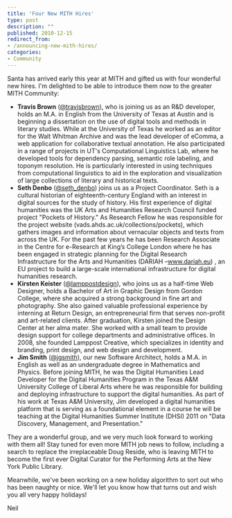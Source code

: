 ```yaml
---
title: 'Four New MITH Hires'
type: post
description: ""
published: 2010-12-15
redirect_from: 
- /announcing-new-mith-hires/
categories:
- Community
---
```

Santa has arrived early this year at MITH and gifted us with four wonderful new hires. I'm delighted to be able to introduce them now to the greater MITH Community:

- **Travis Brown** ([@travisbrown](http://twitter.com/travisbrown)), who is joining us as an R&D developer, holds an M.A. in English from the University of Texas at Austin and is beginning a dissertation on the use of digital tools and methods in literary studies. While at the University of Texas he worked as an editor for the Walt Whitman Archive and was the lead developer of eComma, a web application for collaborative textual annotation. He also participated in a range of projects in UT's Computational Linguistics Lab, where he developed tools for dependency parsing, semantic role labeling, and toponym resolution. He is particularly interested in using techniques from computational linguistics to aid in the exploration and visualization of large collections of literary and historical texts.
- **Seth Denbo** ([@seth_denbo](http://twitter.com/seth_denbo)) joins us as a Project Coordinator. Seth is a cultural historian of eighteenth-century England with an interest in digital sources for the study of history. His first experience of digital humanities was the UK Arts and Humanities Research Council funded project "Pockets of History." As Research Fellow he was responsible for the project website (vads.ahds.ac.uk/collections/pockets), which gathers images and information about vernacular objects and texts from across the UK. For the past few years he has been Research Associate in the Centre for e-Research at King’s College London where he has been engaged in strategic planning for the Digital Research Infrastructure for the Arts and Humanities (DARIAH –www.dariah.eu) , an EU project to build a large-scale international infrastructure for digital humanities research.
- **Kirsten Keister** ([@lamppostdesign](http://twitter.com/lamppostdesign)), who joins us as a half-time Web Designer, holds a Bachelor of Art in Graphic Design from Gordon College, where she acquired a strong background in fine art and photography. She also gained valuable professional experience by interning at Return Design, an entrepreneurial firm that serves non-profit and art-related clients. After graduation, Kirsten joined the Design Center at her alma mater. She worked with a small team to provide design support for college departments and administrative offices. In 2008, she founded Lamppost Creative, which specializes in identity and branding, print design, and web design and development.
- **Jim Smith** ([@jgsmith](http://twitter.com/jgsmith)), our new Software Architect, holds a M.A. in English as well as an undergraduate degree in Mathematics and Physics. Before joining MITH, he was the Digital Humanities Lead Developer for the Digital Humanities Program in the Texas A&M University College of Liberal Arts where he was responsible for building and deploying infrastructure to support the digital humanities. As part of his work at Texas A&M University, Jim developed a digital humanities platform that is serving as a foundational element in a course he will be teaching at the Digital Humanities Summer Institute (DHSI) 2011 on "Data Discovery, Management, and Presentation."

They are a wonderful group, and we very much look forward to working with them all! Stay tuned for even more MITH job news to follow, including a search to replace the irreplaceable Doug Reside, who is leaving MITH to become the first ever Digital Curator for the Performing Arts at the New York Public Library.

Meanwhile, we've been working on a new holiday algorithm to sort out who has been naughty or nice. We'll let you know how that turns out and wish you all very happy holidays!

Neil

